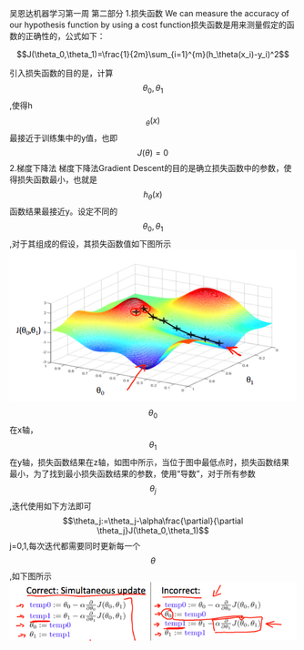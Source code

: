 吴恩达机器学习第一周 第二部分
1.损失函数
We can measure the accuracy of our hypothesis function by using a cost function损失函数是用来测量假定的函数的正确性的，公式如下：

$$J(\theta_0,\theta_1)=\frac{1}{2m}\sum_{i=1}^{m}(h_\theta(x_i)-y_i)^2$$

引入损失函数的目的是，计算$$\theta_0,\theta_1$$,使得h$$_\theta(x)$$最接近于训练集中的y值，也即$$J(\theta)=0$$
2.梯度下降法
梯度下降法Gradient Descent的目的是确立损失函数中的参数，使得损失函数最小，也就是$$h_\theta(x)$$函数结果最接近y。设定不同的$$\theta_0,\theta_1$$,对于其组成的假设，其损失函数值如下图所示
![](2.png) 
$$\theta_0$$在x轴，$$\theta_1$$在y轴，损失函数结果在z轴，如图中所示，当位于图中最低点时，损失函数结果最小，为了找到最小损失函数结果的参数，使用“导数”，对于所有参数$$\theta_j$$,迭代使用如下方法即可
$$\theta_j:=\theta_j-\alpha\frac{\partial}{\partial \theta_j}J(\theta_0,\theta_1)$$
j=0,1,每次迭代都需要同时更新每一个$$\theta$$,如下图所示
![](3.png)